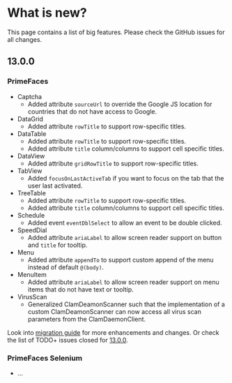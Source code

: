 # What is new?

This page contains a list of big features. Please check the GitHub issues for all changes.

## 13.0.0

### PrimeFaces

* Captcha
    * Added attribute `sourceUrl` to override the Google JS location for countries that do not have access to Google.
* DataGrid
    * Added attribute `rowTitle` to support row-specific titles.
* DataTable
    * Added attribute `rowTitle` to support row-specific titles.
    * Added attribute `title` column/columns to support cell specific titles.
* DataView
    * Added attribute `gridRowTitle` to support row-specific titles.
* TabView
    * Added `focusOnLastActiveTab` if you want to focus on the tab that the user last activated.
* TreeTable
    * Added attribute `rowTitle` to support row-specific titles.
    * Added attribute `title` column/columns to support cell specific titles.
* Schedule
    * Added event `eventDblSelect` to allow an event to be double clicked.
* SpeedDial
    * Added attribute `ariaLabel` to allow screen reader support on button and `title` for tooltip.
* Menu
    * Added attribute `appendTo` to support custom append of the menu instead of default `@(body)`.
* MenuItem
    * Added attribute `ariaLabel` to allow screen reader support on menu items that do not have text or tooltip.
* VirusScan
    * Generalized ClamDeamonScanner such that the implementation of a custom ClamDeamonScanner can now access all virus scan parameters from the ClamDaemonClient.


Look into [migration guide](https://primefaces.github.io/primefaces/13_0_0/#/../migrationguide/13_0_0) for more enhancements and changes.
Or check the list of TODO+ issues closed for
[13.0.0](https://github.com/primefaces/primefaces/issues?q=is%3Aclosed+milestone%3A13.0.0).

### PrimeFaces Selenium 

* ...
